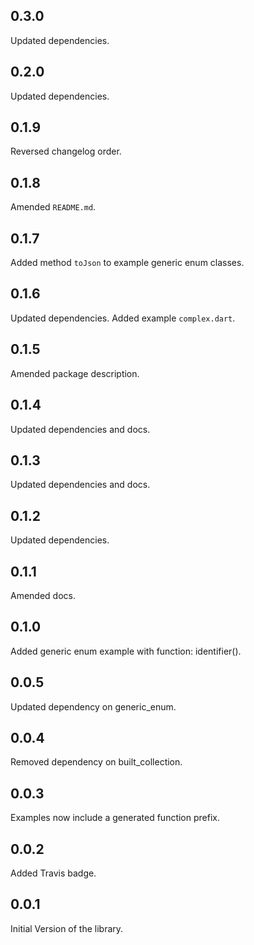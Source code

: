 ## 0.3.0

Updated dependencies. 

## 0.2.0

Updated dependencies.

## 0.1.9

Reversed changelog order.

## 0.1.8

Amended `README.md`.

## 0.1.7

Added method `toJson` to example generic enum classes.

## 0.1.6

Updated dependencies. Added example `complex.dart`.

## 0.1.5

Amended package description.

## 0.1.4

Updated dependencies and docs.

## 0.1.3

Updated dependencies and docs.

## 0.1.2

Updated dependencies.

## 0.1.1

Amended docs.

## 0.1.0

Added generic enum example with function: identifier().

## 0.0.5

Updated dependency on generic_enum.

## 0.0.4

Removed dependency on built_collection.

## 0.0.3

Examples now include a generated function prefix.

## 0.0.2

Added Travis badge.

## 0.0.1

Initial Version of the library.